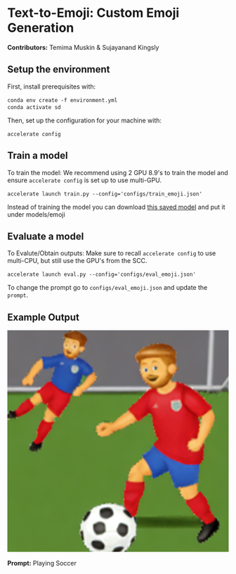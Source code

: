 # Text-to-Emoji: Custom Emoji Generation
**Contributors:** Temima Muskin & Sujayanand Kingsly


## Setup the environment
First, install prerequisites with:

    conda env create -f environment.yml
    conda activate sd
  
Then, set up the configuration for your machine with:

    accelerate config

## Train a model
To train the model: We recommend using 2 GPU 8.9's to train the model and ensure `accelerate config` is set up to use multi-GPU.

    accelerate launch train.py --config='configs/train_emoji.json'

Instead of training the model you can download [this saved model](https://drive.google.com/file/d/1i1C_XDuIPZy_uVCn4DKGtPhu3elucWpu/view?usp=drive_link) and put it under models/emoji
## Evaluate a model
To Evalute/Obtain outputs: Make sure to recall `accelerate config` to use multi-CPU, but still use the GPU's from the SCC. 

    accelerate launch eval.py --config='configs/eval_emoji.json'

To change the prompt go to `configs/eval_emoji.json` and update the `prompt`. 

## Example Output
![example output](/output/emoji2/1/200/image_2.png)

**Prompt:** Playing Soccer
